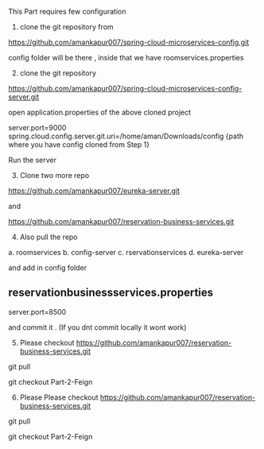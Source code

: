 This Part requires few configuration

1. clone the git repository from 

https://github.com/amankapur007/spring-cloud-microservices-config.git

config folder will be there , inside that we have roomservices.properties

2. clone the git repository

https://github.com/amankapur007/spring-cloud-microservices-config-server.git

open application.properties of the above cloned project

server.port=9000
spring.cloud.config.server.git.uri=/home/aman/Downloads/config {path where you have config cloned from Step 1}

Run the server 

3. Clone two more repo

https://github.com/amankapur007/eureka-server.git

and 

https://github.com/amankapur007/reservation-business-services.git

4. Also pull  the repo 

a. roomservices
b. config-server
c. rservationservices
d. eureka-server

and add in config folder

reservationbusinessservices.properties 
---------------------------------------------
server.port=8500

and commit it . (If you dnt commit locally it wont work)

5. Please checkout https://github.com/amankapur007/reservation-business-services.git

git pull 

git checkout Part-2-Feign

6. Please  Please checkout https://github.com/amankapur007/reservation-business-services.git

git pull

git checkout Part-2-Feign


